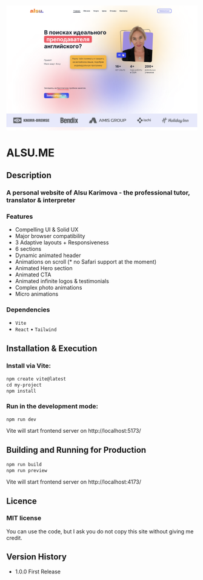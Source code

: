 ![MasterHead](./head.png)

# ALSU.ME

## Description

### A personal website of Alsu Karimova - the professional tutor, translator & interpreter

### Features

- Compelling UI & Solid UX
- Major browser compatibility
- 3 Adaptive layouts + Responsiveness
- 6 sections
- Dynamic animated header
- Animations on scroll (\* no Safari support at the moment)
- Animated Hero section
- Animated CTA
- Animated infinite logos & testimonials
- Complex photo animations
- Micro animations

### Dependencies

- `Vite`
- `React` • `Tailwind`

## Installation & Execution

### Install via Vite:

    npm create vite@latest
    cd my-project
    npm install

### Run in the development mode:

    npm run dev

Vite will start frontend server on http://localhost:5173/

## Building and Running for Production

    npm run build
    npm run preview

Vite will start frontend server on http://localhost:4173/

## Licence

### MIT license

You can use the code, but I ask you do not copy this site without giving me credit.

## Version History

- 1.0.0 First Release
